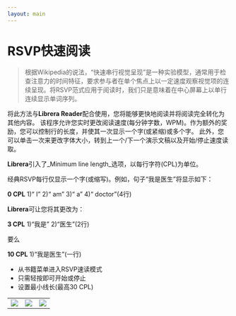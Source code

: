 ```yaml
---
layout: main
---
```



# RSVP快速阅读

>根据Wikipedia的说法，“快速串行视觉呈现”是一种实验模型，通常用于检查注意力的时间特征，要求参与者在单个焦点上以一定速度观察视觉项的连续呈现。将RSVP范式应用于阅读时，我们只是意味着在中心屏幕上以单行连续显示单词序列。

将此方法与**Librera Reader**配合使用，您将能够更快地阅读并将阅读完全转化为其他内容。
该程序允许您实时更改阅读速度(每分钟字数，WPM)。作为额外的奖励，您可以控制行的长度，并使其一次显示一个字(或紧缩)或多个字。
此外，您可以单击一次来更改字体大小，转到上一个/下一个演示文稿以及开始/停止速度读取。

**Librera**引入了_Minimum line length_选项，以每行字符(CPL)为单位。

经典RSVP每行仅显示一个字(或缩写)。例如，句子“我是医生”将显示如下：

**0 CPL** 1)“ I” 2)“ am” 3)“ a” 4)“ doctor”(4行)

**Librera**可让您将其更改为：

**3 CPL** 1)“我是” 2)“医生”(2行)

要么

**10 CPL** 1)“我是医生”(一行)

* 从书籍菜单进入RSVP速读模式
* 只需轻按即可开始或停止
* 设置最小线长(最高30 CPL)

||||
|-|-|-|
|![](1.png)|![](2.png)|![](3.png)|

